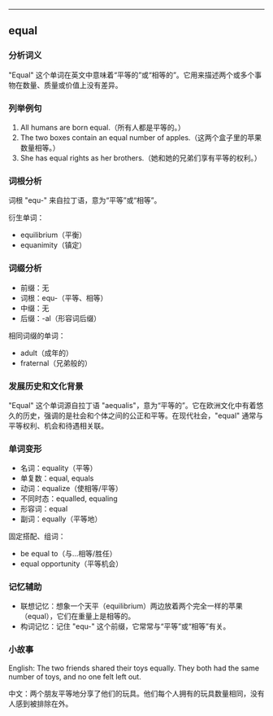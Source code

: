 
---------------
## equal
### 分析词义
"Equal" 这个单词在英文中意味着“平等的”或“相等的”。它用来描述两个或多个事物在数量、质量或价值上没有差异。

### 列举例句
1. All humans are born equal.（所有人都是平等的。）
2. The two boxes contain an equal number of apples.（这两个盒子里的苹果数量相等。）
3. She has equal rights as her brothers.（她和她的兄弟们享有平等的权利。）

### 词根分析
词根 "equ-" 来自拉丁语，意为“平等”或“相等”。

衍生单词：
- equilibrium（平衡）
- equanimity（镇定）

### 词缀分析
- 前缀：无
- 词根：equ-（平等、相等）
- 中缀：无
- 后缀：-al（形容词后缀）

相同词缀的单词：
- adult（成年的）
- fraternal（兄弟般的）

### 发展历史和文化背景
"Equal" 这个单词源自拉丁语 "aequalis"，意为“平等的”。它在欧洲文化中有着悠久的历史，强调的是社会和个体之间的公正和平等。在现代社会，"equal" 通常与平等权利、机会和待遇相关联。

### 单词变形
- 名词：equality（平等）
- 单复数：equal, equals
- 动词：equalize（使相等/平等）
- 不同时态：equalled, equaling
- 形容词：equal
- 副词：equally（平等地）

固定搭配、组词：
- be equal to（与...相等/胜任）
- equal opportunity（平等机会）

### 记忆辅助
- 联想记忆：想象一个天平（equilibrium）两边放着两个完全一样的苹果（equal），它们在重量上是相等的。
- 构词记忆：记住 "equ-" 这个前缀，它常常与“平等”或“相等”有关。

### 小故事
English: The two friends shared their toys equally. They both had the same number of toys, and no one felt left out.

中文：两个朋友平等地分享了他们的玩具。他们每个人拥有的玩具数量相同，没有人感到被排除在外。

